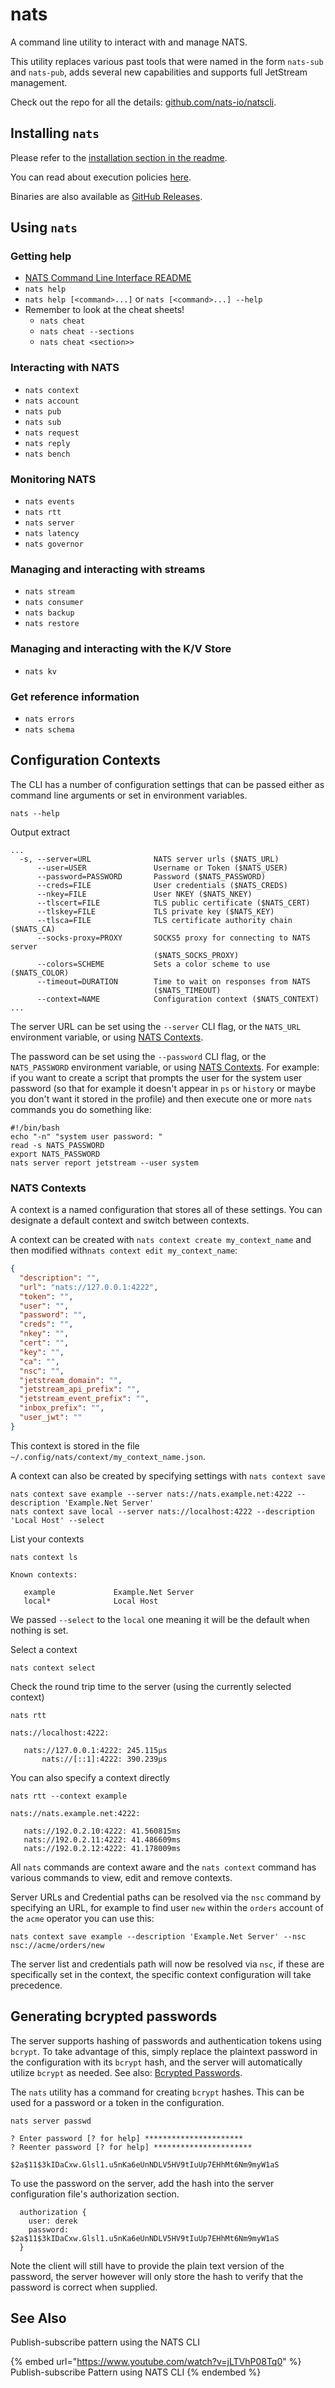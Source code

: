 # nats

A command line utility to interact with and manage NATS.

This utility replaces various past tools that were named in the form `nats-sub` and `nats-pub`, adds several new capabilities and supports full JetStream management.

Check out the repo for all the details: [github.com/nats-io/natscli](https://github.com/nats-io/natscli).

## Installing `nats`

Please refer to the [installation section in the readme](https://github.com/nats-io/natscli?tab=readme-ov-file#installation).

You can read about execution policies [here](https://docs.microsoft.com/en-us/powershell/module/microsoft.powershell.core/about/about_execution_policies).

Binaries are also available as [GitHub Releases](https://github.com/nats-io/natscli/releases).

## Using `nats`

### Getting help

* [NATS Command Line Interface README](https://github.com/nats-io/natscli#readme)
* `nats help`
* `nats help [<command>...]` or `nats [<command>...] --help`
* Remember to look at the cheat sheets!
  * `nats cheat`
  * `nats cheat --sections`
  * `nats cheat <section>>`

### Interacting with NATS

* `nats context`
* `nats account`
* `nats pub`
* `nats sub`
* `nats request`
* `nats reply`
* `nats bench`

### Monitoring NATS

* `nats events`
* `nats rtt`
* `nats server`
* `nats latency`
* `nats governor`

### Managing and interacting with streams

* `nats stream`
* `nats consumer`
* `nats backup`
* `nats restore`

### Managing and interacting with the K/V Store

* `nats kv`

### Get reference information

* `nats errors`
* `nats schema`

## Configuration Contexts

The CLI has a number of configuration settings that can be passed either as command line arguments or set in environment variables.

```shell
nats --help
```

Output extract

```
...
  -s, --server=URL              NATS server urls ($NATS_URL)
      --user=USER               Username or Token ($NATS_USER)
      --password=PASSWORD       Password ($NATS_PASSWORD)
      --creds=FILE              User credentials ($NATS_CREDS)
      --nkey=FILE               User NKEY ($NATS_NKEY)
      --tlscert=FILE            TLS public certificate ($NATS_CERT)
      --tlskey=FILE             TLS private key ($NATS_KEY)
      --tlsca=FILE              TLS certificate authority chain ($NATS_CA)
      --socks-proxy=PROXY       SOCKS5 proxy for connecting to NATS server
                                ($NATS_SOCKS_PROXY)
      --colors=SCHEME           Sets a color scheme to use ($NATS_COLOR)
      --timeout=DURATION        Time to wait on responses from NATS
                                ($NATS_TIMEOUT)
      --context=NAME            Configuration context ($NATS_CONTEXT)
...
```

The server URL can be set using the `--server` CLI flag, or the `NATS_URL` environment variable, or using [NATS Contexts](./#nats-contexts).

The password can be set using the `--password` CLI flag, or the `NATS_PASSWORD` environment variable, or using [NATS Contexts](./#nats-contexts). For example: if you want to create a script that prompts the user for the system user password (so that for example it doesn't appear in `ps` or `history` or maybe you don't want it stored in the profile) and then execute one or more `nats` commands you do something like:

```shell
#!/bin/bash
echo "-n" "system user password: "
read -s NATS_PASSWORD
export NATS_PASSWORD
nats server report jetstream --user system
```

### NATS Contexts

A context is a named configuration that stores all of these settings. You can designate a default context and switch between contexts.

A context can be created with `nats context create my_context_name` and then modified with`nats context edit my_context_name`:

```json
{
  "description": "",
  "url": "nats://127.0.0.1:4222",
  "token": "",
  "user": "",
  "password": "",
  "creds": "",
  "nkey": "",
  "cert": "",
  "key": "",
  "ca": "",
  "nsc": "",
  "jetstream_domain": "",
  "jetstream_api_prefix": "",
  "jetstream_event_prefix": "",
  "inbox_prefix": "",
  "user_jwt": ""
}
```

This context is stored in the file `~/.config/nats/context/my_context_name.json`.

A context can also be created by specifying settings with `nats context save`

```shell
nats context save example --server nats://nats.example.net:4222 --description 'Example.Net Server'
nats context save local --server nats://localhost:4222 --description 'Local Host' --select 
```

List your contexts

```shell
nats context ls
```

```
Known contexts:

   example             Example.Net Server
   local*              Local Host
```

We passed `--select` to the `local` one meaning it will be the default when nothing is set.

Select a context

```shell
nats context select
```

Check the round trip time to the server (using the currently selected context)

```shell
nats rtt
```

```
nats://localhost:4222:

   nats://127.0.0.1:4222: 245.115µs
       nats://[::1]:4222: 390.239µs
```

You can also specify a context directly

```shell
nats rtt --context example
```

```
nats://nats.example.net:4222:

   nats://192.0.2.10:4222: 41.560815ms
   nats://192.0.2.11:4222: 41.486609ms
   nats://192.0.2.12:4222: 41.178009ms
```

All `nats` commands are context aware and the `nats context` command has various commands to view, edit and remove contexts.

Server URLs and Credential paths can be resolved via the `nsc` command by specifying an URL, for example to find user `new` within the `orders` account of the `acme` operator you can use this:

```shell
nats context save example --description 'Example.Net Server' --nsc nsc://acme/orders/new
```

The server list and credentials path will now be resolved via `nsc`, if these are specifically set in the context, the specific context configuration will take precedence.

## Generating bcrypted passwords

The server supports hashing of passwords and authentication tokens using `bcrypt`. To take advantage of this, simply replace the plaintext password in the configuration with its `bcrypt` hash, and the server will automatically utilize `bcrypt` as needed. See also: [Bcrypted Passwords](../../../running-a-nats-service/configuration/securing\_nats/auth\_intro/username\_password.md#bcrypted-passwords).

The `nats` utility has a command for creating `bcrypt` hashes. This can be used for a password or a token in the configuration.

```shell
nats server passwd
```

```
? Enter password [? for help] **********************
? Reenter password [? for help] **********************

$2a$11$3kIDaCxw.Glsl1.u5nKa6eUnNDLV5HV9tIuUp7EHhMt6Nm9myW1aS
```

To use the password on the server, add the hash into the server configuration file's authorization section.

```
  authorization {
    user: derek
    password: $2a$11$3kIDaCxw.Glsl1.u5nKa6eUnNDLV5HV9tIuUp7EHhMt6Nm9myW1aS
  }
```

Note the client will still have to provide the plain text version of the password, the server however will only store the hash to verify that the password is correct when supplied.

## See Also

Publish-subscribe pattern using the NATS CLI

{% embed url="https://www.youtube.com/watch?v=jLTVhP08Tq0" %}
Publish-subscribe Pattern using NATS CLI
{% endembed %}
